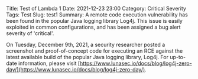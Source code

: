 Title: Test of Lambda 1
Date: 2021-12-23 23:00
Category: Critical Severity
Tags: Test
Slug: test1
Summary: A remote code execution vulnerability has been found in the popular Java logging library Log4j. This issue is easily exploited in common configurations, and has been assigned a bug alert severity of 'critical'.

On Tuesday, December 9th, 2021, a security researcher posted a screenshot and proof-of-concept code for executing an RCE against the latest available build of the popular Java logging library, Log4j. For up-to-date information, please visit [https://www.lunasec.io/docs/blog/log4j-zero-day/](https://www.lunasec.io/docs/blog/log4j-zero-day/).

